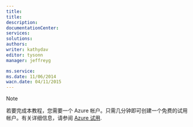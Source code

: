 ```yaml
---
title: 
title: 
description: 
documentationCenter: 
services: 
solutions: 
authors: 
writer: kathydav
editor: tysonn
manager: jeffreyg

ms.service: 
ms.date: 11/06/2014
wacn.date: 04/11/2015
---
```


> [!NOTE]
> 若要完成本教程，您需要一个 Azure 帐户。只需几分钟即可创建一个免费的试用帐户。有关详细信息，请参阅 [Azure 试用](https://www.azure.cn/pricing/1rmb-trial).
<!--HONumber=41-->

